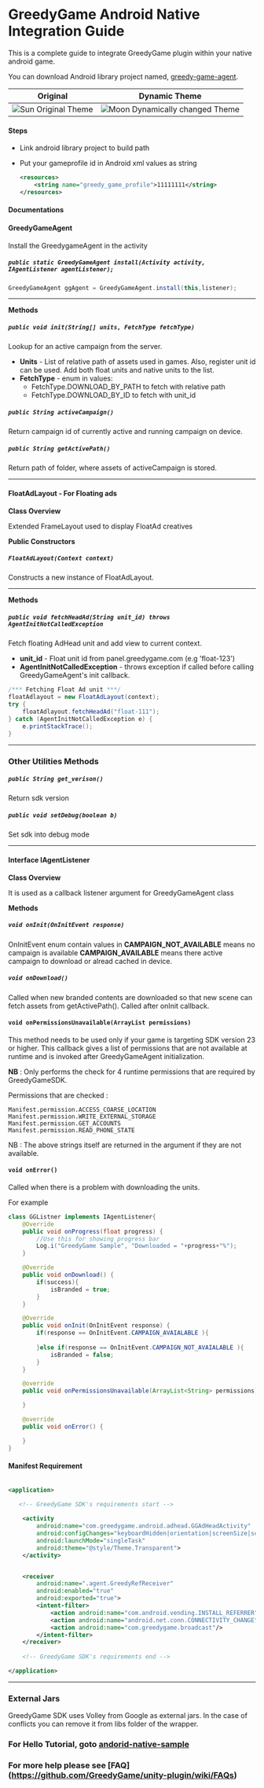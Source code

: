  GreedyGame Android Native Integration Guide
===================

This is a complete guide to integrate GreedyGame plugin within your native android game. 

You can download Android library project named, [greedy-game-agent](https://github.com/GreedyGame/android-native-plugin/releases).

| Original       | Dynamic Theme      |
| ------------- | ----------- |
| ![Sun Original Theme](screen-shots/sun.png?raw=true "Sun Original Theme" ) | ![Moon Dynamically changed Theme](screen-shots/moon.png?raw=true "Moon Dynamically changed Theme" ) |

#### Steps

* Link android library project to build path
* Put your gameprofile id in Android xml values as string

    ```xml
    <resources>
        <string name="greedy_game_profile">11111111</string>
    </resources>
    ```
    
#### Documentations

#### GreedyGameAgent

Install the GreedygameAgent in the activity

##### `public static GreedyGameAgent install(Activity activity, IAgentListener agentListener);`

```java
GreedyGameAgent ggAgent = GreedyGameAgent.install(this,listener);
```

---------

**Methods**

##### `public void init(String[] units, FetchType fetchType)`
Lookup for an active campaign from the server. 

* **Units** - List of relative path of assets used in games. 
    Also, register unit id can be used. Add both float units and native units to the list. 
* **FetchType** - enum in values:
	* FetchType.DOWNLOAD_BY_PATH  to fetch with relative path
	* FetchType.DOWNLOAD_BY_ID to fetch with unit_id
    
##### `public String activeCampaign()`
Return campaign id of currently active and running campaign on device.

##### `public String getActivePath()`
 Return path of folder, where assets of activeCampaign is stored.

----

#### FloatAdLayout - For Floating ads
**Class Overview**

Extended FrameLayout used to display FloatAd creatives

**Public Constructors**
##### `FloatAdLayout(Context context)`

Constructs a new instance of FloatAdLayout.

----------

**Methods**

##### `public void fetchHeadAd(String unit_id) throws AgentInitNotCalledException`
Fetch floating AdHead unit and add view to current context. 

* **unit_id** - Float unit id from panel.greedygame.com (e.g 'float-123')
* **AgentInitNotCalledException** - throws exception if called before calling GreedyGameAgent's init callback.
    
```java
/*** Fetching Float Ad unit ***/
floatAdlayout = new FloatAdLayout(context);
try {
    floatAdlayout.fetchHeadAd("float-111");
} catch (AgentInitNotCalledException e) {
    e.printStackTrace();
}
```

----
### Other Utilities Methods

##### `public String get_verison()`
Return sdk version
    
##### `public void setDebug(boolean b)`
Set sdk into debug mode

----

#### Interface IAgentListener
**Class Overview**

It is used as a callback listener argument for GreedyGameAgent class

**Methods**
 
##### `void onInit(OnInitEvent response)`

OnInitEvent enum contain values in
**CAMPAIGN_NOT_AVAILABLE** means no campaign is available
**CAMPAIGN_AVAILABLE** means there active campaign to download or alread cached in device.

##### `void onDownload()`
Called when new branded contents are downloaded so that new scene can fetch assets from getActivePath(). Called after onInit callback.

#### `void onPermissionsUnavailable(ArrayList permissions)`

This method needs to be used only if your game is targeting SDK version 23 or higher. This callback gives a list of permissions that are not available at runtime and is invoked after GreedyGameAgent initialization.

**NB** : Only performs the check for 4 runtime permissions that are required by GreedyGameSDK.

Permissions that are checked :

    Manifest.permission.ACCESS_COARSE_LOCATION
    Manifest.permission.WRITE_EXTERNAL_STORAGE
    Manifest.permission.GET_ACCOUNTS
    Manifest.permission.READ_PHONE_STATE
NB : The above strings itself are returned in the argument if they are not available.

#### `void onError()`

Called when there is a problem with downloading the units.

For example

```java
class GGListner implements IAgentListener{
    @Override
    public void onProgress(float progress) {
        //Use this for showing progress bar
        Log.i("GreedyGame Sample", "Downloaded = "+progress+"%");
    }

    @Override
    public void onDownload() {
        if(success){
            isBranded = true;
        }
    }

    @Override
    public void onInit(OnInitEvent response) {
        if(response == OnInitEvent.CAMPAIGN_AVAIALABLE ){
            
        }else if(response == OnInitEvent.CAMPAIGN_NOT_AVAIALABLE ){
            isBranded = false;
        }
    }

    @override
    public void onPermissionsUnavailable(ArrayList<String> permissions) {

    }

    @override
    public void onError() {

    }
}
```

#### Manifest Requirement
```xml
    
<application>

   <!-- GreedyGame SDK's requirements start -->
   
    <activity
        android:name="com.greedygame.android.adhead.GGAdHeadActivity"
        android:configChanges="keyboardHidden|orientation|screenSize|screenLayout|layoutDirection"
        android:launchMode="singleTask"
        android:theme="@style/Theme.Transparent">
    </activity>


    <receiver
        android:name=".agent.GreedyRefReceiver"
        android:enabled="true"
        android:exported="true">
        <intent-filter>
            <action android:name="com.android.vending.INSTALL_REFERRER"/>
            <action android:name="android.net.conn.CONNECTIVITY_CHANGE"/>
            <action android:name="com.greedygame.broadcast"/>
        </intent-filter>
    </receiver>
    
    <!-- GreedyGame SDK's requirements end -->

</application>

```


---

### External Jars
GreedyGame SDK uses Volley from Google as external jars. In the case of conflicts you can remove it from libs folder of the wrapper. 

### For Hello Tutorial, goto [andorid-native-sample](andorid-native-sample)  
### For more help please see [FAQ] (https://github.com/GreedyGame/unity-plugin/wiki/FAQs)
